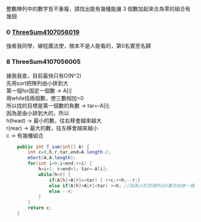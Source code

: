 
整數陣列中的數字皆不重複，請找出能有幾種能讓 3 個數加起來合為零的組合有幾個

### 0 [ThreeSum4107056019](https://github.com/liao2000/Algorithms-Meet-Java/tree/master/Homework/HW02_ThreeSum)
強者我同學，線程魔法使，根本不是人能看的，第0名實至名歸

### 8 ThreeSum4107056005  
據我我查，目前最快只有O(N^2)  
先用sort把陣列由小排到大  
第一個for固定一個數 -> A[i]  
用while找兩個數，使三數相加=0   
所以找的目標是第一個數的負數 -> tar=-A[i];  
因為是由小排到大的，所以  
h(head) -> 最小的數，往右移會越來越大  
r(rear) -> 最大的數，往左移會越來越小  
c 	-> 有幾種組合  
````java
	public int T_sum(int[] A) {
		int c=0,h,r,tar,end=A.length-2;
		mSort(A,A.length);
		for(int i=0;i<end;++i) {
			h=i+1; r=end+1; tar=-A[i];
			while(h<r) {
				if(A[h]+A[r]==tar) { ++c;++h;--r;}
				else if(A[h]+A[r]<tar) ++h; //因為小於目標所以h要向右移一個，相加後才會變大
				else --r;
			}
		}
		return c;
	}
````

